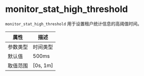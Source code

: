 # monitor_stat_high_threshold

`monitor_stat_high_threshold` 用于设置租户统计信息的高阈值时间。

|  属性    | 描述     |
|----------|---------|
| 参数类型 |   时间类型      |
| 默认值   | 500ms    |
| 取值范围 | [0s, 1m]  |
